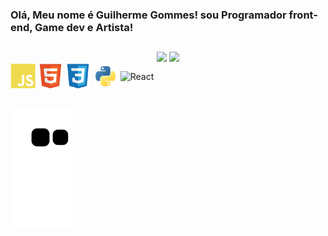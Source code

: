 ### Olá, Meu nome é Guilherme Gommes! sou Programador front-end, Game dev e Artista! 

##
<div>
<div align="center" display="inline-block">
  <img height="150em" src="https://github-readme-stats.vercel.app/api?username=GuilhermeGommes&show_icons=true&theme=radical&include_all_commits=true&count_private=true"/>
  <img height="150em" src="https://github-readme-stats.vercel.app/api/top-langs/?username=GuilhermeGommes&layout=compact&langs_count=7&theme=radical"/>
  
</div>
<div>
  <img align="center" alt="Js" height="40" width="40" src="https://raw.githubusercontent.com/devicons/devicon/master/icons/javascript/javascript-plain.svg">
  <img align="center" alt="HTML" height="40" width="40" src="https://raw.githubusercontent.com/devicons/devicon/master/icons/html5/html5-original.svg">
  <img align="center" alt="CSS" height="40" width="40" src="https://raw.githubusercontent.com/devicons/devicon/master/icons/css3/css3-original.svg">
  <img align="center" alt="Python" height="40" width="40" src="https://raw.githubusercontent.com/devicons/devicon/master/icons/python/python-original.svg">
  <img align="center" alt="React" height="40" width="40"src="https://cdn.jsdelivr.net/gh/devicons/devicon/icons/react/react-original.svg" />

</div>

##

  ![Snake animation](https://github.com/GuilhermeGommes/GuilhermeGommes/blob/output/github-contribution-grid-snake.svg)
